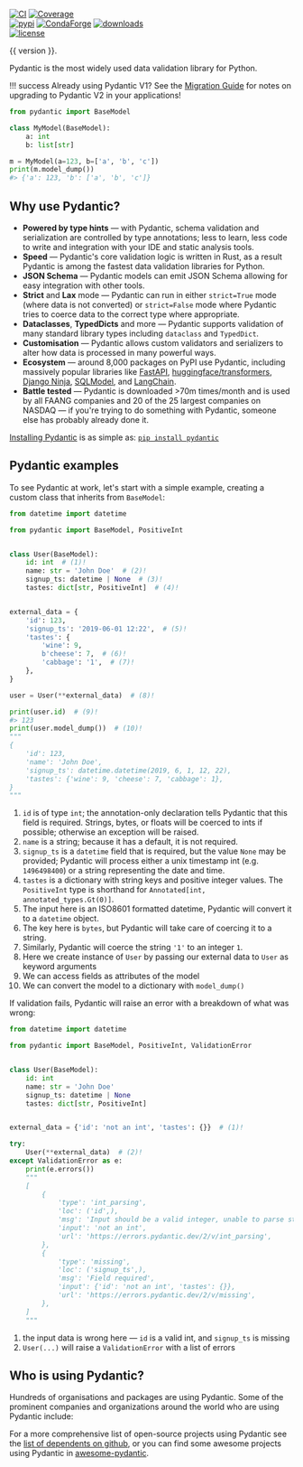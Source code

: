 [![CI](https://github.com/pydantic/pydantic/workflows/CI/badge.svg?event=push)](https://github.com/pydantic/pydantic/actions?query=event%3Apush+branch%3Amain+workflow%3ACI)
[![Coverage](https://coverage-badge.samuelcolvin.workers.dev/pydantic/pydantic.svg)](https://github.com/pydantic/pydantic/actions?query=event%3Apush+branch%3Amain+workflow%3ACI)<br>
[![pypi](https://img.shields.io/pypi/v/pydantic.svg)](https://pypi.python.org/pypi/pydantic)
[![CondaForge](https://img.shields.io/conda/v/conda-forge/pydantic.svg)](https://anaconda.org/conda-forge/pydantic)
[![downloads](https://pepy.tech/badge/pydantic/month)](https://pepy.tech/project/pydantic)<br>
[![license](https://img.shields.io/github/license/pydantic/pydantic.svg)](https://github.com/pydantic/pydantic/blob/main/LICENSE)

{{ version }}.

Pydantic is the most widely used data validation library for Python.

!!! success
    Already using Pydantic V1? See the [Migration Guide](migration.md) for notes on upgrading to Pydantic V2 in your applications!

```py lint="skip" upgrade="skip" title="Pydantic Example" requires="3.10"
from pydantic import BaseModel

class MyModel(BaseModel):
    a: int
    b: list[str]

m = MyModel(a=123, b=['a', 'b', 'c'])
print(m.model_dump())
#> {'a': 123, 'b': ['a', 'b', 'c']}
```

## Why use Pydantic?

- **Powered by type hints** &mdash; with Pydantic, schema validation and serialization are controlled by type annotations; less to learn, less code to write and integration with your IDE and static analysis tools.
- **Speed** &mdash; Pydantic's core validation logic is written in Rust, as a result Pydantic is among the fastest data validation libraries for Python.
- **JSON Schema** &mdash; Pydantic models can emit JSON Schema allowing for easy integration with other tools.
- **Strict** and **Lax** mode &mdash; Pydantic can run in either `strict=True` mode (where data is not converted) or `strict=False` mode where Pydantic tries to coerce data to the correct type where appropriate.
- **Dataclasses**, **TypedDicts** and more &mdash; Pydantic supports validation of many standard library types including `dataclass` and `TypedDict`.
- **Customisation** &mdash; Pydantic allows custom validators and serializers to alter how data is processed in many powerful ways.
- **Ecosystem** &mdash; around 8,000 packages on PyPI use Pydantic, including massively popular libraries like
  [FastAPI](https://github.com/tiangolo/fastapi),
  [huggingface/transformers](https://github.com/huggingface/transformers),
  [Django Ninja](https://github.com/vitalik/django-ninja),
  [SQLModel](https://github.com/tiangolo/sqlmodel),
  and [LangChain](https://github.com/hwchase17/langchain).
- **Battle tested** &mdash; Pydantic is downloaded >70m times/month and is used by all FAANG companies and 20 of the 25 largest companies on NASDAQ &mdash; if you're trying to do something with Pydantic, someone else has probably already done it.

[Installing Pydantic](install.md) is as simple as: [`pip install pydantic`](install.md)

## Pydantic examples

To see Pydantic at work, let's start with a simple example, creating a custom class that inherits from `BaseModel`:

```py upgrade="skip" title="Validation Successful" requires="3.10"
from datetime import datetime

from pydantic import BaseModel, PositiveInt


class User(BaseModel):
    id: int  # (1)!
    name: str = 'John Doe'  # (2)!
    signup_ts: datetime | None  # (3)!
    tastes: dict[str, PositiveInt]  # (4)!


external_data = {
    'id': 123,
    'signup_ts': '2019-06-01 12:22',  # (5)!
    'tastes': {
        'wine': 9,
        b'cheese': 7,  # (6)!
        'cabbage': '1',  # (7)!
    },
}

user = User(**external_data)  # (8)!

print(user.id)  # (9)!
#> 123
print(user.model_dump())  # (10)!
"""
{
    'id': 123,
    'name': 'John Doe',
    'signup_ts': datetime.datetime(2019, 6, 1, 12, 22),
    'tastes': {'wine': 9, 'cheese': 7, 'cabbage': 1},
}
"""
```

1. `id` is of type `int`; the annotation-only declaration tells Pydantic that this field is required. Strings,
  bytes, or floats will be coerced to ints if possible; otherwise an exception will be raised.
2. `name` is a string; because it has a default, it is not required.
3. `signup_ts` is a `datetime` field that is required, but the value `None` may be provided;
  Pydantic will process either a unix timestamp int (e.g. `1496498400`) or a string representing the date and time.
4. `tastes` is a dictionary with string keys and positive integer values. The `PositiveInt` type is shorthand for `Annotated[int, annotated_types.Gt(0)]`.
5. The input here is an ISO8601 formatted datetime, Pydantic will convert it to a `datetime` object.
6. The key here is `bytes`, but Pydantic will take care of coercing it to a string.
7. Similarly, Pydantic will coerce the string `'1'` to an integer `1`.
8. Here we create instance of `User` by passing our external data to `User` as keyword arguments
9. We can access fields as attributes of the model
10. We can convert the model to a dictionary with `model_dump()`

If validation fails, Pydantic will raise an error with a breakdown of what was wrong:

```py upgrade="skip" title="Validation Error" requires="3.10"
from datetime import datetime

from pydantic import BaseModel, PositiveInt, ValidationError


class User(BaseModel):
    id: int
    name: str = 'John Doe'
    signup_ts: datetime | None
    tastes: dict[str, PositiveInt]


external_data = {'id': 'not an int', 'tastes': {}}  # (1)!

try:
    User(**external_data)  # (2)!
except ValidationError as e:
    print(e.errors())
    """
    [
        {
            'type': 'int_parsing',
            'loc': ('id',),
            'msg': 'Input should be a valid integer, unable to parse string as an integer',
            'input': 'not an int',
            'url': 'https://errors.pydantic.dev/2/v/int_parsing',
        },
        {
            'type': 'missing',
            'loc': ('signup_ts',),
            'msg': 'Field required',
            'input': {'id': 'not an int', 'tastes': {}},
            'url': 'https://errors.pydantic.dev/2/v/missing',
        },
    ]
    """
```

1. the input data is wrong here &mdash; `id` is a valid int, and `signup_ts` is missing
2. `User(...)` will raise a `ValidationError` with a list of errors

## Who is using Pydantic?

Hundreds of organisations and packages are using Pydantic. Some of the prominent companies and organizations around the world who are using Pydantic include:

<div id="grid-container">
<div id="company-grid" class="grid"></div>
</div>

For a more comprehensive list of open-source projects using Pydantic see the
[list of dependents on github](https://github.com/pydantic/pydantic/network/dependents), or you can find some awesome projects using Pydantic in [awesome-pydantic](https://github.com/Kludex/awesome-pydantic).

<!-- ## Discussion of Pydantic

Podcasts and videos discussing Pydantic.

[Talk Python To Me](https://talkpython.fm/episodes/show/313/automate-your-data-exchange-with-pydantic){target=_blank}
: Michael Kennedy and Samuel Colvin, the creator of Pydantic, dive into the history of Pydantic and its many uses and benefits.

[Podcast.\_\_init\_\_](https://www.pythonpodcast.com/pydantic-data-validation-episode-263/){target=_blank}
: Discussion about where Pydantic came from and ideas for where it might go next with
  Samuel Colvin the creator of Pydantic.

[Python Bytes Podcast](https://pythonbytes.fm/episodes/show/157/oh-hai-pandas-hold-my-hand){target=_blank}
: "*This is a sweet simple framework that solves some really nice problems... Data validations and settings management
  using Python type annotations, and it's the Python type annotations that makes me really extra happy... It works
  automatically with all the IDE's you already have.*" --Michael Kennedy

[Python Pydantic Introduction – Give your data classes super powers](https://www.youtube.com/watch?v=WJmqgJn9TXg){target=_blank}
: A talk by Alexander Hultnér originally for the Python Pizza Conference introducing new users to Pydantic and walking
  through the core features of Pydantic. -->

<script>
const companies = [
  {
    name: 'Adobe',
    logoUrl: 'logos/adobe_logo.png'
  },
  {
    name: 'AMD',
    logoUrl: 'logos/amd_logo.png'
  },
  {
    name: 'Amazon',
    logoUrl: 'logos/amazon_logo.png'
  },
  {
    name: 'Apple',
    logoUrl: 'logos/apple_logo.png'
  },
  {
    name: 'ASML',
    logoUrl: 'logos/asml_logo.png'
  },
  {
    name: 'AstraZeneca',
    logoUrl: 'logos/astrazeneca_logo.png'
  },
  {
    name: 'Broadcom',
    logoUrl: 'logos/broadcom_logo.png'
  },
  {
    name: 'Cisco Systems',
    logoUrl: 'logos/cisco_logo.png'
  },
  {
    name: 'Comcast',
    logoUrl: 'logos/comcast_logo.png'
  },
  {
    name: 'Datadog',
    logoUrl: 'logos/datadog_logo.png'
  },
  {
    name: 'Facebook',
    logoUrl: 'logos/facebook_logo.png'
  },
  {
    name: 'FastAPI',
    logoUrl: 'logos/fastapi_logo.png'
  },
  {
    name: 'Google',
    logoUrl: 'logos/google_logo.png'
  },
  {
    name: 'IBM',
    logoUrl: 'logos/ibm_logo.png'
  },
  {
    name: 'Intel',
    logoUrl: 'logos/intel_logo.png'
  },
  {
    name: 'Intuit',
    logoUrl: 'logos/intuit_logo.png'
  },
  {
    name: 'IPCC',
    logoUrl: 'logos/ipcc_logo.png'
  },
  {
    name: 'JPMorgan',
    logoUrl: 'logos/jpmorgan_logo.png'
  },
  {
    name: 'Jupyter',
    logoUrl: 'logos/jupyter_logo.png'
  },
  {
    name: 'Microsoft',
    logoUrl: 'logos/microsoft_logo.png'
  },
  {
    name: 'Molssi',
    logoUrl: 'logos/molssi_logo.png'
  },
  {
    name: 'NASA',
    logoUrl: 'logos/nasa_logo.png'
  },
  {
    name: 'Netflix',
    logoUrl: 'logos/netflix_logo.png'
  },
  {
    name: 'NSA',
    logoUrl: 'logos/nsa_logo.png'
  },
  {
    name: 'NVIDIA',
    logoUrl: 'logos/nvidia_logo.png'
  },
  {
    name: 'Qualcomm',
    logoUrl: 'logos/qualcomm_logo.png'
  },
  {
    name: 'Red Hat',
    logoUrl: 'logos/redhat_logo.png'
  },
  {
    name: 'Robusta',
    logoUrl: 'logos/robusta_logo.png'
  },
  {
    name: 'Salesforce',
    logoUrl: 'logos/salesforce_logo.png'
  },
  {
    name: 'Starbucks',
    logoUrl: 'logos/starbucks_logo.png'
  },
  {
    name: 'Texas Instruments',
    logoUrl: 'logos/ti_logo.png'
  },
  {
    name: 'Twilio',
    logoUrl: 'logos/twilio_logo.png'
  },
  {
    name: 'Twitter',
    logoUrl: 'logos/twitter_logo.png'
  },
  {
    name: 'UK Home Office',
    logoUrl: 'logos/ukhomeoffice_logo.png'
  }
];

const grid = document.getElementById('company-grid');

for (const company of companies) {
  const tile = document.createElement('div');
  tile.classList.add('tile');
  tile.innerHTML = `
    <img src="${company.logoUrl}" alt="${company.name}" />
  `;
  grid.appendChild(tile);
}
</script>
